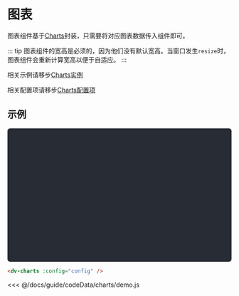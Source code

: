 # 图表

图表组件基于[Charts](http://charts.jiaminghi.com)封装，只需要将对应图表数据传入组件即可。

::: tip
图表组件的宽高是必须的，因为他们没有默认宽高。当窗口发生`resize`时，图表组件会重新计算宽高以便于自适应。
:::

相关示例请移步[Charts实例](http://charts.jiaminghi.com/example/)

相关配置项请移步[Charts配置项](http://charts.jiaminghi.com/config/)

## 示例

<div class="demo-container">
  <dv-charts :config="config" />
</div>

```html
<dv-charts :config="config" />
```
<click-to-copy :info="html" />

<fold-box title="点击以展示/隐藏config数据">
<<< @/docs/guide/codeData/charts/demo.js
</fold-box>

<script>
import config from './codeData/charts/demo.js'

export default {
  data () {
    return {
      config,

      html: '<dv-charts :config="config" />'
    }
  }
}
</script>

<style lang="less">
.demo-container {
  width: 100%;
  height: 300px;
  background-color: #282c34;
  border-radius: 6px;

  .dv-charts-container {
    width: 100%;
    height: 100%;
  }
}
</style>